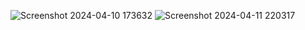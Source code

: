 ![Screenshot 2024-04-10 173632](https://github.com/turk2003/newdev/assets/76483183/6b956457-97ab-4a9c-8193-f194d3a5a727)
![Screenshot 2024-04-11 220317](https://github.com/turk2003/512325-wongnok-recipes/assets/76483183/ad67c536-9875-4376-91e1-df1e1b534a95)
